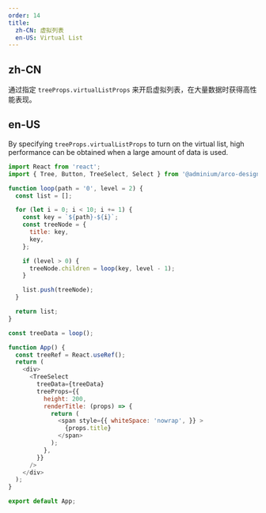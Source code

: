 ```yaml
---
order: 14
title:
  zh-CN: 虚拟列表
  en-US: Virtual List
---
```


## zh-CN

通过指定 `treeProps.virtualListProps` 来开启虚拟列表，在大量数据时获得高性能表现。

## en-US

By specifying `treeProps.virtualListProps` to turn on the virtual list, high performance can be obtained when a large amount of data is used.

```js
import React from 'react';
import { Tree, Button, TreeSelect, Select } from '@adminium/arco-design';

function loop(path = '0', level = 2) {
  const list = [];

  for (let i = 0; i < 10; i += 1) {
    const key = `${path}-${i}`;
    const treeNode = {
      title: key,
      key,
    };

    if (level > 0) {
      treeNode.children = loop(key, level - 1);
    }

    list.push(treeNode);
  }

  return list;
}

const treeData = loop();

function App() {
  const treeRef = React.useRef();
  return (
    <div>
      <TreeSelect
        treeData={treeData}
        treeProps={{
          height: 200,
          renderTitle: (props) => {
            return (
              <span style={{ whiteSpace: 'nowrap', }} >
                {props.title}
              </span>
            );
          },
        }}
      />
    </div>
  );
}

export default App;
```
